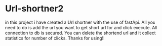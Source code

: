 # Url-shortner2
in this project i have created a Url shortner with the use of fastApi.
All you need to do is add the url you want to get short url for and click execute.
All connection to db is secured.
You can delete the shortend url and it collect statistics for number of clicks.
Thanks for using!!
